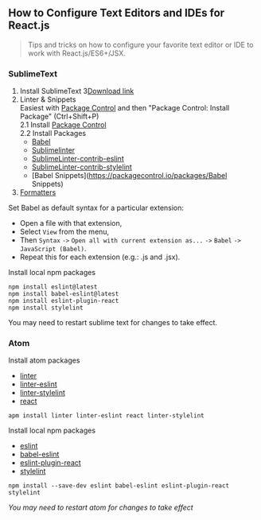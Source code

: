 ## How to Configure Text Editors and IDEs for React.js

> Tips and tricks on how to configure your favorite text editor or IDE to work
> with React.js/ES6+/JSX.

### SublimeText

1. Install SublimeText 3[Download link](https://www.sublimetext.com/3)
2. Linter & Snippets   
Easiest with [Package Control](https://packagecontrol.io/) and then "Package Control: Install Package" (Ctrl+Shift+P)  
2.1 Install [Package Control](https://packagecontrol.io/installation)  
2.2 Install Packages  
    * [Babel](https://packagecontrol.io/packages/Babel)
    * [Sublimelinter](http://www.sublimelinter.com/en/latest/)
    * [SublimeLinter-contrib-eslint](https://packagecontrol.io/packages/SublimeLinter-contrib-eslint)
    * [SublimeLinter-contrib-stylelint](https://packagecontrol.io/packages/SublimeLinter-contrib-stylelint)
    * [Babel Snippets](https://packagecontrol.io/packages/Babel Snippets)
3. [Formatters](./formatters.md)

Set Babel as default syntax for a particular extension:

* Open a file with that extension,
* Select `View` from the menu,
* Then `Syntax` `->` `Open all with current extension as...` `->` `Babel` `->` `JavaScript (Babel)`.
* Repeat this for each extension (e.g.: .js and .jsx).

Install local npm packages
```
npm install eslint@latest
npm install babel-eslint@latest
npm install eslint-plugin-react
npm install stylelint
```
You may need to restart sublime text for changes to take effect.

### Atom

Install atom packages

* [linter](https://atom.io/packages/linter)
* [linter-eslint](https://atom.io/packages/linter-eslint)
* [linter-stylelint](https://atom.io/packages/linter-stylelint)
* [react](https://atom.io/packages/react)

```shell
apm install linter linter-eslint react linter-stylelint
```

Install local npm packages

* [eslint](https://www.npmjs.com/package/eslint)
* [babel-eslint](https://www.npmjs.com/package/babel-eslint)
* [eslint-plugin-react](https://www.npmjs.com/package/eslint-plugin-react)
* [stylelint](https://www.npmjs.com/package/stylelint)

```shell
npm install --save-dev eslint babel-eslint eslint-plugin-react stylelint
```

*You may need to restart atom for changes to take effect*

